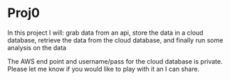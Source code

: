 # Proj0
In this project I will: grab data from an api, store the data in a cloud database, retrieve the data from the cloud database, and finally run some analysis on the data

The AWS end point and username/pass for the cloud database is private.
Please let me know if you would like to play with it an I can share.

